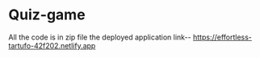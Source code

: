 # Quiz-game

All the code is in zip file 
the deployed application link--
https://effortless-tartufo-42f202.netlify.app

